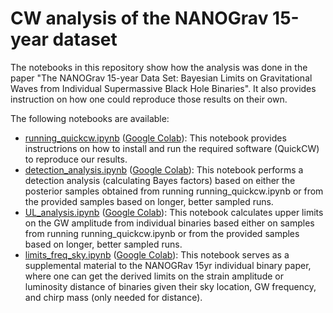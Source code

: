 # CW analysis of the NANOGrav 15-year dataset

The notebooks in this repository show how the analysis was done in the paper "The NANOGrav 15-year Data Set: Bayesian Limits on Gravitational Waves from Individual Supermassive Black Hole Binaries". It also provides instruction on how one could reproduce those results on their own.

The following notebooks are available:

- [running_quickcw.ipynb](https://github.com/nanograv/15yr_cw_analysis/blob/main/running_quickcw.ipynb) ([Google Colab](https://colab.research.google.com/drive/1d1iux4iIcx4VENzeg1s__r2GJE-T7jZE?usp=sharing)): This notebook provides instructrions on how to install and run the required software (QuickCW) to reproduce our results.
- [detection_analysis.ipynb](https://github.com/nanograv/15yr_cw_analysis/blob/main/detection_analysis.ipynb) ([Google Colab](https://colab.research.google.com/drive/1t2rPzaILj6aHtVQDJHJfwNWobh2OCLJ9?usp=sharing)): This notebook performs a detection analysis (calculating Bayes factors) based on either the posterior samples obtained from running running_quickcw.ipynb or from the provided samples based on longer, better sampled runs. 
- [UL_analysis.ipynb](https://github.com/nanograv/15yr_cw_analysis/blob/main/UL_analysis.ipynb) ([Google Colab](https://colab.research.google.com/drive/1gNSdoge0NGKNKbaKWPh9caGzwTsEPM-4?usp=sharing)): This notebook calculates upper limits on the GW amplitude from individual binaries based either on samples from running running_quickcw.ipynb or from the provided samples based on longer, better sampled runs.
- [limits_freq_sky.ipynb](https://github.com/nanograv/15yr_cw_analysis/blob/main/limits_freq_sky.ipynb) ([Google Colab](https://colab.research.google.com/drive/1d50lQ0rPTnNw64WgW2Fw6D8SCApJH8a9?usp=sharing)): This notebook serves as a supplemental material to the NANOGRav 15yr individual binary paper, where one can get the derived limits on the strain amplitude or luminosity distance of binaries given their sky location, GW frequency, and chirp mass (only needed for distance).
